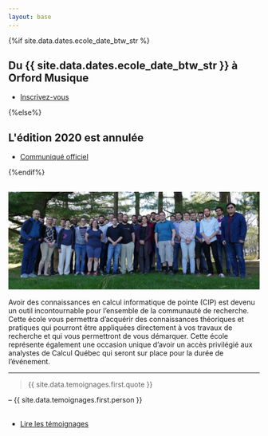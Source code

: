 ```yaml
---
layout: base
---
```


<section class="special box">
    <p>
        {%if site.data.dates.ecole_date_btw_str %}
            <h1>Du {{ site.data.dates.ecole_date_btw_str }} à Orford Musique</h1>
            <ul class="actions stacked">
                <li><a href="{{site.data.inscription.url}}" class="button primary">Inscrivez-vous</a></li>
            </ul>
        {%else%}
            <!-- Any other announcement -->
            <h1>L'édition 2020 est annulée</h1>
            <ul class="actions stacked">
                <li><a href="https://www.calculquebec.ca/communiques/covid-19-statut-des-activites-de-calcul-quebec-au-27-mars-2020" class="button primary">Communiqué officiel</a></li>
            </ul>
        {%endif%}
    </p>
</section>

<br>

<section id="simply">
    <div class="inner">
        <span class="image main"><img src="images/edition2018.jpg" alt="" /></span>
        <p>
            Avoir des connaissances en calcul informatique de pointe (CIP) est devenu un outil incontournable pour l’ensemble de la communauté de recherche. Cette école vous permettra d’acquérir des connaissances théoriques et pratiques qui pourront être appliquées directement à vos travaux de recherche et qui vous permettront de vous démarquer. Cette école représente également une occasion unique d’avoir un accès privilégié aux analystes de Calcul Québec qui seront sur place pour la durée de l’événement.
        </p>
    </div>
</section>

<hr>

<section id="temoignages">
    <blockquote>
        {{ site.data.temoignages.first.quote }}
    </blockquote>
    – {{ site.data.temoignages.first.person }}
    <br /><br />
    <section class="special">
        <ul class="special actions">
            <li><a href="temoignages" class="button small">Lire les témoignages</a></li>
        </ul>
    </section>
</section>
